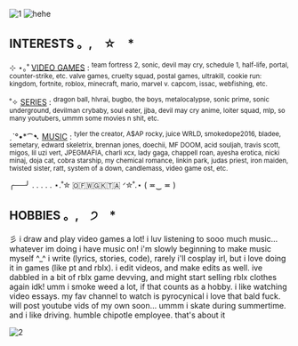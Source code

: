 ![1](https://64.media.tumblr.com/950c8084f41f0e0c0265ddeb89c7337b/72499008efe7eac0-e6/s2048x3072/6c87621ae230bbdc76f3126478fbd4dc25fd4064.pnj)
![hehe](https://64.media.tumblr.com/b80118d7f0ed181ec79497941d066cf2/72499008efe7eac0-18/s500x750/7e2348e11f1c47164ee3e6cc4436a640cfd6a3a7.gifv)

## INTERESTS 。,　☆　*　
⊹ ⋆｡˚ <ins>VIDEO GAMES</ins> : <sup> team fortress 2, sonic, devil may cry, schedule 1, half-life, portal, counter-strike, etc. valve games, cruelty squad, postal games, ultrakill, cookie run: kingdom, fortnite, roblox, minecraft, mario, marvel v. capcom, issac, webfishing, etc.  </sup>

˚✧ <ins>SERIES</ins> : <sup> dragon ball, hlvrai, bugbo, the boys, metalocalypse, sonic prime, sonic underground, devilman crybaby, soul eater, jjba, devil may cry anime, loiter squad, mlp, so many youtubers, ummm some movies n shit, etc. </sup>

ˏˋ°•*⁀➷ <ins>MUSIC</ins> : <sup> tyler the creator, A$AP rocky, juice WRLD, smokedope2016, bladee, semetary, edward skeletrix, brennan jones, doechii, MF DOOM, acid souljah, travis scott, migos, lil uzi vert, JPEGMAFIA, charli xcx, lady gaga, chappell roan, ayesha erotica, nicki minaj, doja cat, cobra starship, my chemical romance, linkin park, judas priest, iron maiden, twisted sister, ratt, system of a down, candlemass, video game ost, etc. </sup>

╭──╯ . . . . .  ⋆.˚✮ ​🇴​​🇫​​🇼​​🇬​​🇰​​🇹​​🇦​ ᐟ✮˚.⋆ ( ≖‿  ≖ )

## HOBBIES 。,　੭　*

彡 i draw and play video games a lot! i luv listening to sooo much music... whatever im doing i have music on! i'm slowly beginning to make music myself ^_^ i write (lyrics, stories, code), rarely i'll cosplay irl, but i love doing it in games (like pt and rblx). i edit videos, and make edits as well. ive dabbled in a bit of rblx game devving, and might start selling rblx clothes again idk! umm i smoke weed a lot, if that counts as a hobby. i like watching video essays. my fav channel to watch is pyrocynical i love that bald fuck. will post youtube vids of my own soon... ummm i skate during summertime. and i like driving. humble chipotle employee. that's about it

![2](https://64.media.tumblr.com/0ce14290c493e1422c88adacbd21e1b6/72499008efe7eac0-ca/s2048x3072/1ae049c69e0623d1fd1013aff5aca1caf0bc95db.pnj)
